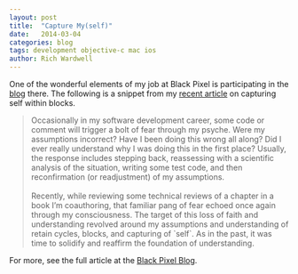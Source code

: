```yaml
---
layout: post
title:  "Capture My(self)"
date:   2014-03-04
categories: blog
tags: development objective-c mac ios
author: Rich Wardwell
---
```


One of the wonderful elements of my job at Black Pixel is participating in the [blog](http://blackpixel.com/blog) there.  The following is a snippet from my [recent article](http://blackpixel.com/blog/2014/03/capturing-myself.html) on capturing self within blocks.  


<blockquote>
Occasionally in my software development career, some code or comment will trigger a bolt of fear through my psyche.  Were my assumptions incorrect?  Have I been doing this wrong all along?  Did I ever really understand why I was doing this in the first place?  Usually, the response includes stepping back, reassessing with a scientific analysis of the situation, writing some test code, and then reconfirmation (or readjustment) of my assumptions.
<BR><BR>
Recently, while reviewing some technical reviews of a chapter in a book I’m coauthoring, that familiar pang of fear echoed once again through my consciousness.  The target of this loss of faith and understanding revolved around my assumptions and understanding of retain cycles, blocks, and capturing of `self`.  As in the past, it was time to solidify and reaffirm the foundation of understanding.  
</blockquote>

For more, see the full article at the [Black Pixel Blog](http://blackpixel.com/blog/2014/03/capturing-myself.html).

